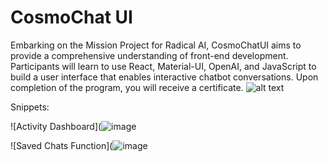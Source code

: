 # CosmoChat UI
Embarking on the Mission Project for Radical AI, CosmoChatUI aims to provide a comprehensive understanding of front-end development. Participants will learn to use React, Material-UI, OpenAI, and JavaScript to build a user interface that enables interactive chatbot conversations. Upon completion of the program, you will receive a certificate. 
![alt text](https://ai.radicalai.app/_next/image?url=https%3A%2F%2Ffirebasestorage.googleapis.com%2Fv0%2Fb%2Fradicalx-68127.appspot.com%2Fo%2FCosmoChat%252FCosmo%2520Chat.png%3Falt%3Dmedia%26token%3D0b05e20c-557b-48cf-99c9-cade4b6865ff&w=1920&q=75)

Snippets:

![Activity Dashboard](![image](https://github.com/FarronJones/CosmoChatUI/assets/104745250/78c93dbb-f164-461f-b7d0-fee2366ad44e)


![Saved Chats Function](![image](https://github.com/FarronJones/CosmoChatUI/assets/104745250/f36b17d8-e0fa-43b0-a8bf-fd944bc1cc72)

